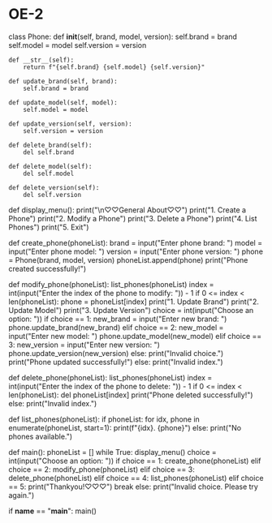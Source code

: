 # OE-2

class Phone:
    def __init__(self, brand, model, version):
        self.brand = brand
        self.model = model
        self.version = version

    def __str__(self):
        return f"{self.brand} {self.model} {self.version}"

    def update_brand(self, brand):
        self.brand = brand

    def update_model(self, model):
        self.model = model

    def update_version(self, version):
        self.version = version

    def delete_brand(self):
        del self.brand

    def delete_model(self):
        del self.model

    def delete_version(self):
        del self.version


def display_menu():
    print("\n♡♡General About♡♡")
    print("1. Create a Phone")
    print("2. Modify a Phone")
    print("3. Delete a Phone")
    print("4. List Phones")
    print("5. Exit")


def create_phone(phoneList):
    brand = input("Enter phone brand: ")
    model = input("Enter phone model: ")
    version = input("Enter phone version: ")
    phone = Phone(brand, model, version)
    phoneList.append(phone)
    print("Phone created successfully!")


def modify_phone(phoneList):
    list_phones(phoneList)
    index = int(input("Enter the index of the phone to modify: ")) - 1
    if 0 <= index < len(phoneList):
        phone = phoneList[index]
        print("1. Update Brand")
        print("2. Update Model")
        print("3. Update Version")
        choice = int(input("Choose an option: "))
        if choice == 1:
            new_brand = input("Enter new brand: ")
            phone.update_brand(new_brand)
        elif choice == 2:
            new_model = input("Enter new model: ")
            phone.update_model(new_model)
        elif choice == 3:
            new_version = input("Enter new version: ")
            phone.update_version(new_version)
        else:
            print("Invalid choice.")
        print("Phone updated successfully!")
    else:
        print("Invalid index.")


def delete_phone(phoneList):
    list_phones(phoneList)
    index = int(input("Enter the index of the phone to delete: ")) - 1
    if 0 <= index < len(phoneList):
        del phoneList[index]
        print("Phone deleted successfully!")
    else:
        print("Invalid index.")


def list_phones(phoneList):
    if phoneList:
        for idx, phone in enumerate(phoneList, start=1):
            print(f"{idx}. {phone}")
    else:
        print("No phones available.")


def main():
    phoneList = []
    while True:
        display_menu()
        choice = int(input("Choose an option: "))
        if choice == 1:
            create_phone(phoneList)
        elif choice == 2:
            modify_phone(phoneList)
        elif choice == 3:
            delete_phone(phoneList)
        elif choice == 4:
            list_phones(phoneList)
        elif choice == 5:
            print("Thankyou!♡♡♡")
            break
        else:
            print("Invalid choice. Please try again.")


if __name__ == "__main__":
    main()

        
        
    
        
